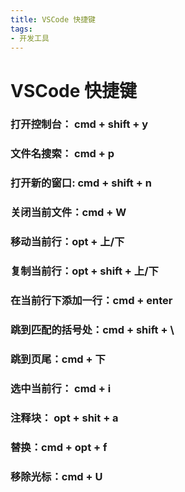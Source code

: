```yaml
---
title: VSCode 快捷键
tags: 
- 开发工具
---
```

# VSCode 快捷键
### 打开控制台： cmd + shift + y
### 文件名搜索： cmd + p
### 打开新的窗口: cmd + shift + n
### 关闭当前文件：cmd + W

### 移动当前行：opt + 上/下
### 复制当前行：opt + shift + 上/下
### 在当前行下添加一行：cmd + enter
### 跳到匹配的括号处：cmd + shift + \
### 跳到页尾：cmd + 下
### 选中当前行： cmd + i
### 注释块： opt + shit + a
### 替换：cmd + opt + f
### 移除光标：cmd + U
